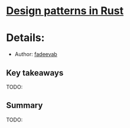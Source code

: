 # [Design patterns in Rust](https://github.com/fadeevab/design-patterns-rust)

# Details:
- Author: [fadeevab](https://github.com/fadeevab)

## Key takeaways
TODO:

## Summary
TODO:
